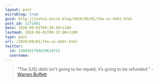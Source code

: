 ```yaml
---
layout: post
microblog: true
guid: http://joshua.micro.blog/2020/09/01/the-us-debt.html
post_id: 1172481
date: 2020-09-01T09:30:49+1100
lastmod: 2020-09-01T09:32:00+1100
type: post
url: /2020/09/01/the-us-debt.html
twitter:
  id: 1300561794629619713
  username: 
---
```

>”The (US) debt isn’t going to be repaid; it’s going to be refunded.” - [Warren Buffett](https://link.medium.com/vIrR7Mgup9)
